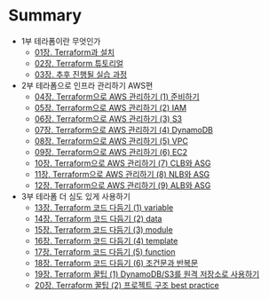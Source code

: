# Summary

* 1부 테라폼이란 무엇인가
  * [01장. Terraform과 설치](./part1/01_what_is_terraform/01_what_is_terraform.md)
  * [02장. Terraform 튜토리얼](./part1/02_terraform_tutorial/02_terraform_tutorial.md)
  * [03장. 추후 진행될 실습 과정](./part1/03_what_we_managed_infrastructure/03_what_we_managed_infrastructure.md)
* 2부 테라폼으로 인프라 관리하기 AWS편
  * [04장. Terraform으로 AWS 관리하기 (1) 준비하기]()
  * [05장. Terraform으로 AWS 관리하기 (2) IAM]()
  * [06장. Terraform으로 AWS 관리하기 (3) S3]()
  * [07장. Terraform으로 AWS 관리하기 (4) DynamoDB]()
  * [08장. Terraform으로 AWS 관리하기 (5) VPC]() 
  * [09장. Terraform으로 AWS 관리하기 (6) EC2]()
  * [10장. Terraform으로 AWS 관리하기 (7) CLB와 ASG]()
  * [11장. Terraform으로 AWS 관리하기 (8) NLB와 ASG]()
  * [12장. Terraform으로 AWS 관리하기 (9) ALB와 ASG]()
* 3부 테라폼 더 심도 있게 사용하기
  * [13장. Terraform 코드 다듬기 (1) variable]()
  * [14장. Terraform 코드 다듬기 (2) data]()
  * [15장. Terraform 코드 다듬기 (3) module]()
  * [16장. Terraform 코드 다듬기 (4) template]()
  * [17장. Terraform 코드 다듬기 (5) function]()
  * [18장. Terraform 코드 다듬기 (6) 조건문과 반복문]()
  * [19장. Terraform 꿀팁 (1) DynamoDB/S3를 원격 저장소로 사용하기]()
  * [20장. Terraform 꿀팁 (2) 프로젝트 구조 best practice]()